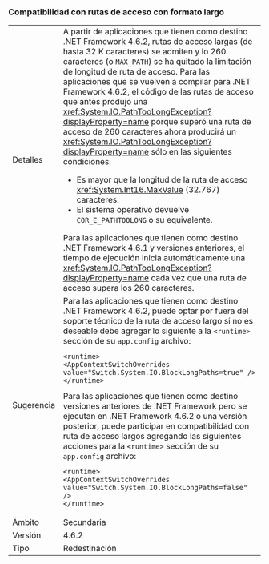 ### <a name="long-path-support"></a>Compatibilidad con rutas de acceso con formato largo

|   |   |
|---|---|
|Detalles|A partir de aplicaciones que tienen como destino .NET Framework 4.6.2, rutas de acceso largas (de hasta 32 K caracteres) se admiten y lo 260 caracteres (o <code>MAX_PATH</code>) se ha quitado la limitación de longitud de ruta de acceso. Para las aplicaciones que se vuelven a compilar para .NET Framework 4.6.2, el código de las rutas de acceso que antes produjo una <xref:System.IO.PathTooLongException?displayProperty=name> porque superó una ruta de acceso de 260 caracteres ahora producirá un <xref:System.IO.PathTooLongException?displayProperty=name> sólo en las siguientes condiciones:<ul><li>Es mayor que la longitud de la ruta de acceso <xref:System.Int16.MaxValue> (32.767) caracteres.</li><li>El sistema operativo devuelve <code>COR_E_PATHTOOLONG</code> o su equivalente.</li></ul>Para las aplicaciones que tienen como destino .NET Framework 4.6.1 y versiones anteriores, el tiempo de ejecución inicia automáticamente una <xref:System.IO.PathTooLongException?displayProperty=name> cada vez que una ruta de acceso supera los 260 caracteres.|
|Sugerencia|Para las aplicaciones que tienen como destino .NET Framework 4.6.2, puede optar por fuera del soporte técnico de la ruta de acceso largo si no es deseable debe agregar lo siguiente a la <code>&lt;runtime&gt;</code> sección de su <code>app.config</code> archivo:<pre><code class="language-xml">&lt;runtime&gt;&#13;&#10;&lt;AppContextSwitchOverrides value=&quot;Switch.System.IO.BlockLongPaths=true&quot; /&gt;&#13;&#10;&lt;/runtime&gt;&#13;&#10;</code></pre>Para las aplicaciones que tienen como destino versiones anteriores de .NET Framework pero se ejecutan en .NET Framework 4.6.2 o una versión posterior, puede participar en compatibilidad con ruta de acceso largos agregando las siguientes acciones para la <code>&lt;runtime&gt;</code> sección de su <code>app.config</code> archivo:<pre><code class="language-xml">&lt;runtime&gt;&#13;&#10;&lt;AppContextSwitchOverrides value=&quot;Switch.System.IO.BlockLongPaths=false&quot; /&gt;&#13;&#10;&lt;/runtime&gt;&#13;&#10;</code></pre>|
|Ámbito|Secundaria|
|Versión|4.6.2|
|Tipo|Redestinación|


